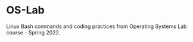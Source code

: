 # OS-Lab

Linux Bash commands and coding practices from Operating Systems Lab course - Spring 2022.
